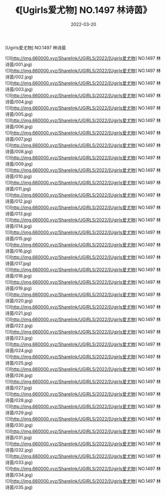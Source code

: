 ﻿---
layout: post
title:  《[Ugirls爱尤物] NO.1497 林诗茵》
date:   2022-03-20
img: http://img.660000.xyz/Sharelink/UGIRLS/2022/[Ugirls爱尤物] NO.1497 林诗茵/000.jpg
categories: [美女, 清纯, 唯美]
---

[Ugirls爱尤物] NO.1497 林诗茵

 ![](http://img.660000.xyz/Sharelink/UGIRLS/2022/[Ugirls爱尤物] NO.1497 林诗茵/001.jpg) <br>![](http://img.660000.xyz/Sharelink/UGIRLS/2022/[Ugirls爱尤物] NO.1497 林诗茵/002.jpg) <br>![](http://img.660000.xyz/Sharelink/UGIRLS/2022/[Ugirls爱尤物] NO.1497 林诗茵/003.jpg) <br>![](http://img.660000.xyz/Sharelink/UGIRLS/2022/[Ugirls爱尤物] NO.1497 林诗茵/004.jpg) <br>![](http://img.660000.xyz/Sharelink/UGIRLS/2022/[Ugirls爱尤物] NO.1497 林诗茵/005.jpg) <br>![](http://img.660000.xyz/Sharelink/UGIRLS/2022/[Ugirls爱尤物] NO.1497 林诗茵/006.jpg) <br>![](http://img.660000.xyz/Sharelink/UGIRLS/2022/[Ugirls爱尤物] NO.1497 林诗茵/007.jpg) <br>![](http://img.660000.xyz/Sharelink/UGIRLS/2022/[Ugirls爱尤物] NO.1497 林诗茵/008.jpg) <br>![](http://img.660000.xyz/Sharelink/UGIRLS/2022/[Ugirls爱尤物] NO.1497 林诗茵/009.jpg) <br>![](http://img.660000.xyz/Sharelink/UGIRLS/2022/[Ugirls爱尤物] NO.1497 林诗茵/010.jpg) <br>![](http://img.660000.xyz/Sharelink/UGIRLS/2022/[Ugirls爱尤物] NO.1497 林诗茵/011.jpg) <br>![](http://img.660000.xyz/Sharelink/UGIRLS/2022/[Ugirls爱尤物] NO.1497 林诗茵/012.jpg) <br>![](http://img.660000.xyz/Sharelink/UGIRLS/2022/[Ugirls爱尤物] NO.1497 林诗茵/013.jpg) <br>![](http://img.660000.xyz/Sharelink/UGIRLS/2022/[Ugirls爱尤物] NO.1497 林诗茵/014.jpg) <br>![](http://img.660000.xyz/Sharelink/UGIRLS/2022/[Ugirls爱尤物] NO.1497 林诗茵/015.jpg) <br>![](http://img.660000.xyz/Sharelink/UGIRLS/2022/[Ugirls爱尤物] NO.1497 林诗茵/016.jpg) <br>![](http://img.660000.xyz/Sharelink/UGIRLS/2022/[Ugirls爱尤物] NO.1497 林诗茵/017.jpg) <br>![](http://img.660000.xyz/Sharelink/UGIRLS/2022/[Ugirls爱尤物] NO.1497 林诗茵/018.jpg) <br>![](http://img.660000.xyz/Sharelink/UGIRLS/2022/[Ugirls爱尤物] NO.1497 林诗茵/019.jpg) <br>![](http://img.660000.xyz/Sharelink/UGIRLS/2022/[Ugirls爱尤物] NO.1497 林诗茵/020.jpg) <br>![](http://img.660000.xyz/Sharelink/UGIRLS/2022/[Ugirls爱尤物] NO.1497 林诗茵/021.jpg) <br>![](http://img.660000.xyz/Sharelink/UGIRLS/2022/[Ugirls爱尤物] NO.1497 林诗茵/022.jpg) <br>![](http://img.660000.xyz/Sharelink/UGIRLS/2022/[Ugirls爱尤物] NO.1497 林诗茵/023.jpg) <br>![](http://img.660000.xyz/Sharelink/UGIRLS/2022/[Ugirls爱尤物] NO.1497 林诗茵/024.jpg) <br>![](http://img.660000.xyz/Sharelink/UGIRLS/2022/[Ugirls爱尤物] NO.1497 林诗茵/025.jpg) <br>![](http://img.660000.xyz/Sharelink/UGIRLS/2022/[Ugirls爱尤物] NO.1497 林诗茵/026.jpg) <br>![](http://img.660000.xyz/Sharelink/UGIRLS/2022/[Ugirls爱尤物] NO.1497 林诗茵/027.jpg) <br>![](http://img.660000.xyz/Sharelink/UGIRLS/2022/[Ugirls爱尤物] NO.1497 林诗茵/028.jpg) <br>![](http://img.660000.xyz/Sharelink/UGIRLS/2022/[Ugirls爱尤物] NO.1497 林诗茵/029.jpg) <br>![](http://img.660000.xyz/Sharelink/UGIRLS/2022/[Ugirls爱尤物] NO.1497 林诗茵/030.jpg) <br>![](http://img.660000.xyz/Sharelink/UGIRLS/2022/[Ugirls爱尤物] NO.1497 林诗茵/031.jpg) <br>![](http://img.660000.xyz/Sharelink/UGIRLS/2022/[Ugirls爱尤物] NO.1497 林诗茵/032.jpg) <br>![](http://img.660000.xyz/Sharelink/UGIRLS/2022/[Ugirls爱尤物] NO.1497 林诗茵/033.jpg) <br>![](http://img.660000.xyz/Sharelink/UGIRLS/2022/[Ugirls爱尤物] NO.1497 林诗茵/034.jpg) <br>![](http://img.660000.xyz/Sharelink/UGIRLS/2022/[Ugirls爱尤物] NO.1497 林诗茵/035.jpg) <br>